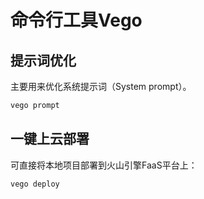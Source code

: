 # 命令行工具Vego

## 提示词优化

主要用来优化系统提示词（System prompt）。

```bash
vego prompt
```

## 一键上云部署

可直接将本地项目部署到火山引擎FaaS平台上：

```bash
vego deploy
```